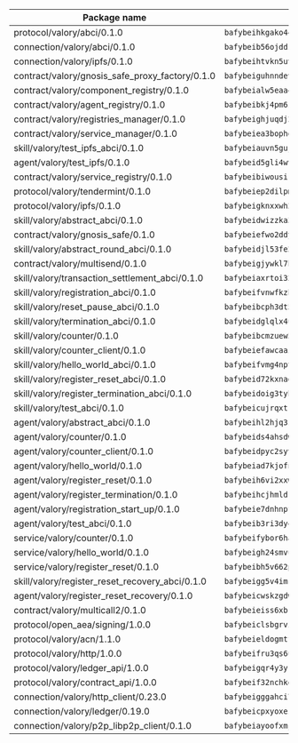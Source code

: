 | Package name                                                  | Package hash                                                  |
| ------------------------------------------------------------- | ------------------------------------------------------------- |
| protocol/valory/abci/0.1.0                                    | `bafybeihkgako44fzgurcv4hgbems4ptdtosae4lopnnr75eczb6kx3x2lm` |
| connection/valory/abci/0.1.0                                  | `bafybeib56ojddzexxbapowofypmpk6zeznqaumwgj7ftneb5ua6sk5k5vm` |
| connection/valory/ipfs/0.1.0                                  | `bafybeihtvkn5uv3ibumme7zzmrxx7iehc6lnjhil726h2jidpdzzjnd5ay` |
| contract/valory/gnosis_safe_proxy_factory/0.1.0               | `bafybeiguhnndevhp7iui65fhcezkunygdw2cwsofl4rcfzr2u2n6ql366q` |
| contract/valory/component_registry/0.1.0                      | `bafybeialw5eaa4v54s7i3sjsuy6d5k624quhxhziqntwq5hnz4g646sb7m` |
| contract/valory/agent_registry/0.1.0                          | `bafybeibkj4pm6ziqh2fl3xfsjiou4ibnxlipmvmqhgvc7xwpnaddbtxzli` |
| contract/valory/registries_manager/0.1.0                      | `bafybeighjuqdj2oq6tqckf7j3mqtighe7lpaahh7qt3sqxtbtjlur4tmj4` |
| contract/valory/service_manager/0.1.0                         | `bafybeiea3bophgb6ikqvpd7lzyluthlhoazbbrknvfncu4j7wbubfsrjeu` |
| skill/valory/test_ipfs_abci/0.1.0                             | `bafybeiauvn5guj25tg6v7fpwrnh6q5c5d3obw4iv5lamf36fmgbi4zudkm` |
| agent/valory/test_ipfs/0.1.0                                  | `bafybeid5gli4wv4t3hnforvfx6winzvax5vsgsqmpat4m6vilkuuet3674` |
| contract/valory/service_registry/0.1.0                        | `bafybeibiwousikhaafhuyfbflz6s3f6vi4eqomqpnecfyqzvrpygwagd6q` |
| protocol/valory/tendermint/0.1.0                              | `bafybeiep2dilpmu3je4z2kq7yc7l6n7ax5knwfax2ufvmnflt3uj2wrbju` |
| protocol/valory/ipfs/0.1.0                                    | `bafybeigknxxwh2xts7ijbacils4a4cgq7jhcdvwahshbw22zw5hnncsfla` |
| skill/valory/abstract_abci/0.1.0                              | `bafybeidwizzka3qjotu35zzstoqunp3hjhkx6oojqnlwqsvd3qnjjpmusq` |
| contract/valory/gnosis_safe/0.1.0                             | `bafybeiefwo2ddyhjxcpy2rlchcubv6bj35e5x4kstxwfyvyvdvcpvcoe5q` |
| skill/valory/abstract_round_abci/0.1.0                        | `bafybeidjl53fe2r6vhtjg4mvc5y5wmdseb3cq6hqewgfgp23q4gpxyb5ni` |
| contract/valory/multisend/0.1.0                               | `bafybeigjywkl7hydjsrkogob3xebj2ifhqwmfhhxoeyrndzhhxi5u6amey` |
| skill/valory/transaction_settlement_abci/0.1.0                | `bafybeiaxrtoi32mbtviiipfr6dyzaa66mp6amww3j3tmr6qn3vpkazvwjm` |
| skill/valory/registration_abci/0.1.0                          | `bafybeifvnwfkzhbtfpqc7ln4gy6faw6xuvd7znvjo6oshb246wh764gyou` |
| skill/valory/reset_pause_abci/0.1.0                           | `bafybeibcph3dt5t46q2uikzlxb5xq3v5g2ex2vm2yrtp25uf36sbztc2oe` |
| skill/valory/termination_abci/0.1.0                           | `bafybeidglqlx4u2m3ak37c34y737q3ow6jdtpqriayak6zdwtr65732uwa` |
| skill/valory/counter/0.1.0                                    | `bafybeibcmzuew5lxd5dxpj6ri4wmuiqfkndz6kn4kl5cp65uflyq27pnmq` |
| skill/valory/counter_client/0.1.0                             | `bafybeiefawcaaiy4matry7m53k36kqy4uadtmtpuulatnt5afkezx6napa` |
| skill/valory/hello_world_abci/0.1.0                           | `bafybeifvmg4npt625oup7bg6zyhvgyyyw3sdpamjd52ljxa5uemvhy7iqe` |
| skill/valory/register_reset_abci/0.1.0                        | `bafybeid72kxnad42boq5s6w3upc37tjoyhtykaoip3vacivebivridwnd4` |
| skill/valory/register_termination_abci/0.1.0                  | `bafybeidoig3tyhcabxixuvgpnc5hzwafdgxupks6lnpncfn5w7uvwdh66e` |
| skill/valory/test_abci/0.1.0                                  | `bafybeicujrqxtkceca2ofjd54uwg7rqq2qzcvc2dfac46dwbiw3psd43fa` |
| agent/valory/abstract_abci/0.1.0                              | `bafybeihl2hjq3zk4t5qxwm6s7bqipxzcqgfbceiqvlpq27thrfkdvlmhlq` |
| agent/valory/counter/0.1.0                                    | `bafybeids4ahsdw45zr7x3qw4g3lvx2hrvwxgkjxax2xd42ivpzych6lq4e` |
| agent/valory/counter_client/0.1.0                             | `bafybeidpyc2syvuv3px52gmeaismyhcn4xskbzts22frwlxrwioj53vh6i` |
| agent/valory/hello_world/0.1.0                                | `bafybeiad7kjofnsjay4nknraxxtwi7d4oma3ct5uedohrujtqndq55c7my` |
| agent/valory/register_reset/0.1.0                             | `bafybeih6vi2xxwq2gxve7fafyzklxxtj7y7iwdi6lvczoeohfvmohmzdiy` |
| agent/valory/register_termination/0.1.0                       | `bafybeihcjhmldrnefpszp4sgxfzgp75uhp2xlyu7nyq5m5egin5ywcwtai` |
| agent/valory/registration_start_up/0.1.0                      | `bafybeie7dnhnpfslmklr53au4y6sshrh7nbtgwvqoajwj4wm77ga4aajgu` |
| agent/valory/test_abci/0.1.0                                  | `bafybeib3ri3dy4uq6b7pbvz5ohezyazflwuzoaap2cdwer6sowdniwho3u` |
| service/valory/counter/0.1.0                                  | `bafybeifybor6ha2wjo4vkkzkpifxfamat2ohmooozimiuwpgkkusxwxjwe` |
| service/valory/hello_world/0.1.0                              | `bafybeigh24smvuqeet4bxgp4laecnblldlop2jx6pddgl52j3qvual7sd4` |
| service/valory/register_reset/0.1.0                           | `bafybeibh5v662pwpyirdpgcqovkg6i5gg7747revzsmrsux4v2p7evjbkm` |
| skill/valory/register_reset_recovery_abci/0.1.0               | `bafybeigg5v4imrhxadd74ocqe67lngopwhkga6kswzl5vricl6b7mgkc2u` |
| agent/valory/register_reset_recovery/0.1.0                    | `bafybeicwskzgdwn2345k3hg7juwlikwyug4km4tlwpbq4upddfuw3p72nu` |
| contract/valory/multicall2/0.1.0                              | `bafybeieiss6xbk74c2wi6zxxjbhfc5nspe3nftm7o2vm3afqxttnk2cvty` |
| protocol/open_aea/signing/1.0.0                               | `bafybeiclsbgrviyxbmi2vex5ze3dhr7ywohrqedebx26jozayxvroqtegq` |
| protocol/valory/acn/1.1.0                                     | `bafybeieldogmtf3m4jdsvt4vvyay3jh54rjn3deasymfw43vz3o42vigmq` |
| protocol/valory/http/1.0.0                                    | `bafybeifru3qs6udfzprax7jxktbsuzn7immfvi3scgfspifq3zdxwkgvnm` |
| protocol/valory/ledger_api/1.0.0                              | `bafybeigqr4y3ykz3iulrcoqmji7hy3dxaoy7zmyyzff4ivpbubcpwdknai` |
| protocol/valory/contract_api/1.0.0                            | `bafybeif32nchkgn6yet7e5gt4auhf7lsahxnj4t36kxbw55p3gi7qpeuxq` |
| connection/valory/http_client/0.23.0                          | `bafybeigggahci7hq6tr3tyueatgkvgn73y4b3av2vk7vtr7jkeuwsqcteq` |
| connection/valory/ledger/0.19.0                               | `bafybeicpxyoxez7lperltamvikxu6vzk2lhqakbivce4nzywyzoqbxoogm` |
| connection/valory/p2p_libp2p_client/0.1.0                     | `bafybeiayoofxmj6z3pasn2akqj3udgq2ta2ar6mv6zoehstul2btvv3gqa` |
